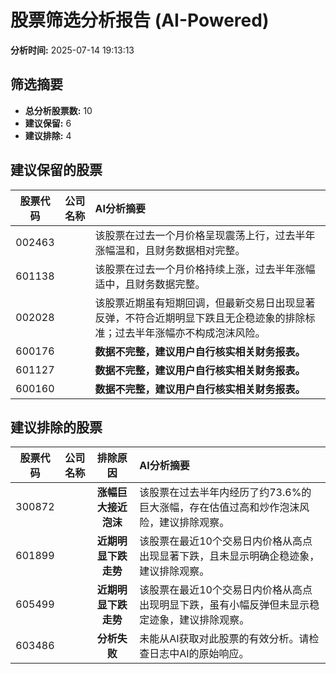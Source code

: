 # 股票筛选分析报告 (AI-Powered)

**分析时间:** 2025-07-14 19:13:13

## 筛选摘要

- **总分析股票数:** 10
- **建议保留:** 6
- **建议排除:** 4

## 建议保留的股票

| 股票代码 | 公司名称 | AI分析摘要 |
|:---:|:---:|:---|
| 002463 |  | 该股票在过去一个月价格呈现震荡上行，过去半年涨幅温和，且财务数据相对完整。 |
| 601138 |  | 该股票在过去一个月价格持续上涨，过去半年涨幅适中，且财务数据完整。 |
| 002028 |  | 该股票近期虽有短期回调，但最新交易日出现显著反弹，不符合近期明显下跌且无企稳迹象的排除标准；过去半年涨幅亦不构成泡沫风险。 |
| 600176 |  | **数据不完整，建议用户自行核实相关财务报表。** |
| 601127 |  | **数据不完整，建议用户自行核实相关财务报表。** |
| 600160 |  | **数据不完整，建议用户自行核实相关财务报表。** |

## 建议排除的股票

| 股票代码 | 公司名称 | 排除原因 | AI分析摘要 |
|:---:|:---:|:---:|:---|
| 300872 |  | **涨幅巨大接近泡沫** | 该股票在过去半年内经历了约73.6%的巨大涨幅，存在估值过高和炒作泡沫风险，建议排除观察。 |
| 601899 |  | **近期明显下跌走势** | 该股票在最近10个交易日内价格从高点出现显著下跌，且未显示明确企稳迹象，建议排除观察。 |
| 605499 |  | **近期明显下跌走势** | 该股票在最近10个交易日内价格从高点出现明显下跌，虽有小幅反弹但未显示稳定迹象，建议排除观察。 |
| 603486 |  | **分析失败** | 未能从AI获取对此股票的有效分析。请检查日志中AI的原始响应。 |
